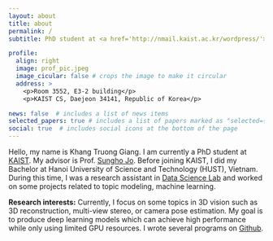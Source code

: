 ```yaml
---
layout: about
title: about
permalink: /
subtitle: PhD student at <a href='http://nmail.kaist.ac.kr/wordpress/'>NMAIL, KAIST</a>.

profile:
  align: right
  image: prof_pic.jpeg
  image_cicular: false # crops the image to make it circular
  address: >
    <p>Room 3552, E3-2 building</p>
    <p>KAIST CS, Daejeon 34141, Republic of Korea</p>

news: false  # includes a list of news items
selected_papers: true # includes a list of papers marked as "selected={true}"
social: true  # includes social icons at the bottom of the page
---
```


Hello, my name is Khang Truong Giang. I am currently a PhD student at [KAIST](https://www.kaist.ac.kr/en/). My advisor is Prof. [Sungho Jo](http://nmail.kaist.ac.kr/wordpress/index.php/professor-jo-sungho/). Before joining KAIST, I did my Bachelor at Hanoi University of Science and Technology (HUST), Vietnam. During this time, I was a research assistant in [Data Science Lab](http://ds.soict.hust.edu.vn/) and worked on some projects related to topic modeling, machine learning.

**Research interests:** Currently, I focus on some topics in 3D vision such as 3D reconstruction, multi-view stereo, or camera pose estimation. My goal is to produce deep learning models which can achieve high performance while only using limited GPU resources. I wrote several programs on [Github](https://github.com/TruongKhang).


